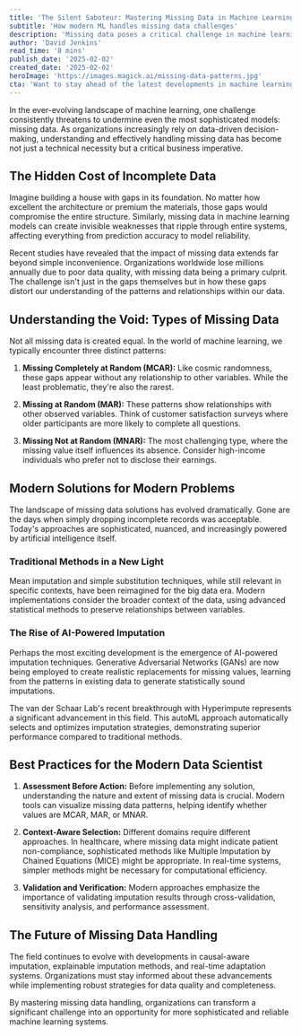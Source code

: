 ```yaml
---
title: 'The Silent Saboteur: Mastering Missing Data in Machine Learning'
subtitle: 'How modern ML handles missing data challenges'
description: 'Missing data poses a critical challenge in machine learning, threatening model reliability and accuracy. This comprehensive guide explores modern solutions, from AI-powered imputation to best practices for handling incomplete datasets, helping organizations transform data challenges into opportunities for more robust ML systems.'
author: 'David Jenkins'
read_time: '8 mins'
publish_date: '2025-02-02'
created_date: '2025-02-02'
heroImage: 'https://images.magick.ai/missing-data-patterns.jpg'
cta: 'Want to stay ahead of the latest developments in machine learning and data science? Follow us on LinkedIn for expert insights, industry updates, and practical tips on handling data challenges in the AI era.'
---
```


In the ever-evolving landscape of machine learning, one challenge consistently threatens to undermine even the most sophisticated models: missing data. As organizations increasingly rely on data-driven decision-making, understanding and effectively handling missing data has become not just a technical necessity but a critical business imperative.

## The Hidden Cost of Incomplete Data

Imagine building a house with gaps in its foundation. No matter how excellent the architecture or premium the materials, those gaps would compromise the entire structure. Similarly, missing data in machine learning models can create invisible weaknesses that ripple through entire systems, affecting everything from prediction accuracy to model reliability.

Recent studies have revealed that the impact of missing data extends far beyond simple inconvenience. Organizations worldwide lose millions annually due to poor data quality, with missing data being a primary culprit. The challenge isn't just in the gaps themselves but in how these gaps distort our understanding of the patterns and relationships within our data.

## Understanding the Void: Types of Missing Data

Not all missing data is created equal. In the world of machine learning, we typically encounter three distinct patterns:

1. **Missing Completely at Random (MCAR):** Like cosmic randomness, these gaps appear without any relationship to other variables. While the least problematic, they're also the rarest.

2. **Missing at Random (MAR):** These patterns show relationships with other observed variables. Think of customer satisfaction surveys where older participants are more likely to complete all questions.

3. **Missing Not at Random (MNAR):** The most challenging type, where the missing value itself influences its absence. Consider high-income individuals who prefer not to disclose their earnings.

## Modern Solutions for Modern Problems

The landscape of missing data solutions has evolved dramatically. Gone are the days when simply dropping incomplete records was acceptable. Today's approaches are sophisticated, nuanced, and increasingly powered by artificial intelligence itself.

### Traditional Methods in a New Light

Mean imputation and simple substitution techniques, while still relevant in specific contexts, have been reimagined for the big data era. Modern implementations consider the broader context of the data, using advanced statistical methods to preserve relationships between variables.

### The Rise of AI-Powered Imputation

Perhaps the most exciting development is the emergence of AI-powered imputation techniques. Generative Adversarial Networks (GANs) are now being employed to create realistic replacements for missing values, learning from the patterns in existing data to generate statistically sound imputations.

The van der Schaar Lab's recent breakthrough with Hyperimpute represents a significant advancement in this field. This autoML approach automatically selects and optimizes imputation strategies, demonstrating superior performance compared to traditional methods.

## Best Practices for the Modern Data Scientist

1. **Assessment Before Action:** Before implementing any solution, understanding the nature and extent of missing data is crucial. Modern tools can visualize missing data patterns, helping identify whether values are MCAR, MAR, or MNAR.

2. **Context-Aware Selection:** Different domains require different approaches. In healthcare, where missing data might indicate patient non-compliance, sophisticated methods like Multiple Imputation by Chained Equations (MICE) might be appropriate. In real-time systems, simpler methods might be necessary for computational efficiency.

3. **Validation and Verification:** Modern approaches emphasize the importance of validating imputation results through cross-validation, sensitivity analysis, and performance assessment.

## The Future of Missing Data Handling

The field continues to evolve with developments in causal-aware imputation, explainable imputation methods, and real-time adaptation systems. Organizations must stay informed about these advancements while implementing robust strategies for data quality and completeness.

By mastering missing data handling, organizations can transform a significant challenge into an opportunity for more sophisticated and reliable machine learning systems.